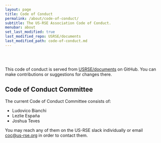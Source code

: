 ```yaml
---
layout: page
title: Code of Conduct
permalink: /about/code-of-conduct/
subtitle: The US-RSE Association Code of Conduct.
menubar: about
set_last_modified: true
last_modified_repo: USRSE/documents
last_modified_path: code-of-conduct.md
---
```


<div id="code-of-conduct" style="display:none"></div>

<br><br>

<p>This code of conduct is served from <a href="https://github.com/USRSE/documents/blob/master/code-of-conduct.md" target="_blank">USRSE/documents</a> on GitHub. You can
make contributions or suggestions for changes there.

<script src="https://cdnjs.cloudflare.com/ajax/libs/jquery/2.1.4/jquery.min.js"></script>
<script src="{{ site.baseurl }}/assets/js/showdown.min.js"></script>

<script>
$(document).ready(function(){

    url = "https://raw.githubusercontent.com/USRSE/documents/master/code-of-conduct.md"
    $.get(url, function(data) {

        var converter = new showdown.Converter(),
                 html = converter.makeHtml(data);

        $('#code-of-conduct').html(html)
        $('#code-of-conduct').show();
    });

});
</script>

<h2>Code of Conduct Committee</h2>

<p>
    The current Code of Conduct Committee consists of:
    <ul>
        <li> Ludovico Bianchi
        <li> Lezlie Espa&ntilde;a</li>
        <li> Joshua Teves
    </ul>
    You may reach any of them on the US-RSE slack individually or email <a href="mailto:coc@us-rse.org">coc@us-rse.org</a> in order to contact them.
</p>
